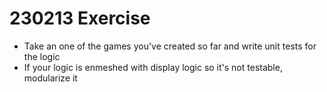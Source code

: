 # 230213 Exercise

- Take an one of the games you've created so far and write unit tests for the logic
- If your logic is enmeshed with display logic so it's not testable, modularize it